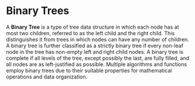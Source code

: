 # Binary Trees

A **Binary Tree** is a type of tree data structure in which each node has at most two children, referred to as the left child and the right child. This distinguishes it from trees in which nodes can have any number of children. A binary tree is further classified as a strictly binary tree if every non-leaf node in the tree has non-empty left and right child nodes. A binary tree is complete if all levels of the tree, except possibly the last, are fully filled, and all nodes are as left-justified as possible. Multiple algorithms and functions employ binary trees due to their suitable properties for mathematical operations and data organization.